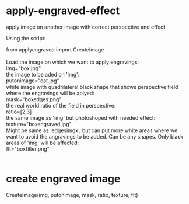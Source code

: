# apply-engraved-effect
apply image on another image with correct perspective and effect

Using the script:

from applyengraved import CreateImage<br><br>
Load the image on which we want to apply engravings:<br>
img="box.jpg"              <br>
the image to be aded on 'img':<br>
putonimage="cat.jpg"<br>
white image with quadrilateral black shape that shows perspective field where the engravings will be aplyed:<br>
mask="boxedges.png"      <br>
the real world ratio of the field in perspective:<br>
ratio=[2,3]                <br>
the same image as 'img' but photoshoped with needed effect:<br>
texture="boxengraved.jpg"   <br>
Might be same as 'edgesimgx', but can put more white areas where we want to avoid the angravings to be added. Can be any shapes. Only black areas of 'img' will be affected:<br>
flt="boxfilter.png"         <br><br>

# create engraved image<br>
CreateImage(img, putonimage, mask, ratio, texture, flt)

